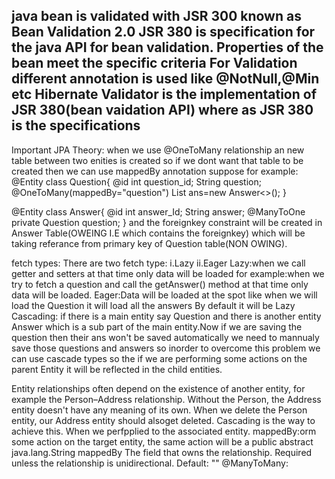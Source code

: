 java bean is validated with JSR 300 known as Bean Validation 2.0
JSR 380 is specification for the java API for bean validation.
Properties of the bean meet the specific criteria
For Validation different annotation is used like @NotNull,@Min etc
Hibernate Validator is the implementation of JSR 380(bean vaidation API)
where as JSR 380 is the specifications
--------------------------------------------------------
Important JPA Theory:
when we use @OneToMany relationship an new table between two enities is created
so if we dont want that table to be created then we can use mappedBy annotation
suppose for example:
@Entity
class Question{
	@id
	int question_id;
	String question;
	@OneToMany(mappedBy="question")
	List<Answer> ans=new Answer<>();
}

@Entity
class Answer{
	@id
	int answer_Id;
	String answer;
	@ManyToOne
	private Question question;
}
and the foreignkey constraint will be created in Answer Table(OWEING I.E which contains the foreignkey) which will be taking
referance from primary key of Question table(NON OWING).

fetch types:
There are two fetch type:
i.Lazy
ii.Eager
Lazy:when we call getter and setters at that time only data will be loaded
for example:when we try to fetch a question and call the getAnswer() method at that time only
data will be loaded.
Eager:Data will be loaded at the spot like when we will load the Question it will load all the
answers
By default it will be Lazy
Cascading:
if there is a main entity say Question and there is another entity Answer which is a sub part
of the main entity.Now if we are saving the question then their ans won't be saved automatically
we need to mannualy save those questions and answers so inorder to overcome this problem we can use
cascade types so the if we are performing some actions on the parent Entity it will be
reflected in the child entities.

Entity relationships often depend on the existence of another entity,
for example the Person–Address relationship. Without the Person, the Address entity doesn't 
have any meaning of its own.
When we delete the Person entity, our Address entity should alsoget deleted.
Cascading is the way to achieve this. When we perfpplied to the associated entity.
mappedBy:orm some action on the target entity,
the same action will be a
public abstract java.lang.String mappedBy
The field that owns the relationship. Required unless the relationship is unidirectional.
Default:
""
@ManyToMany:
